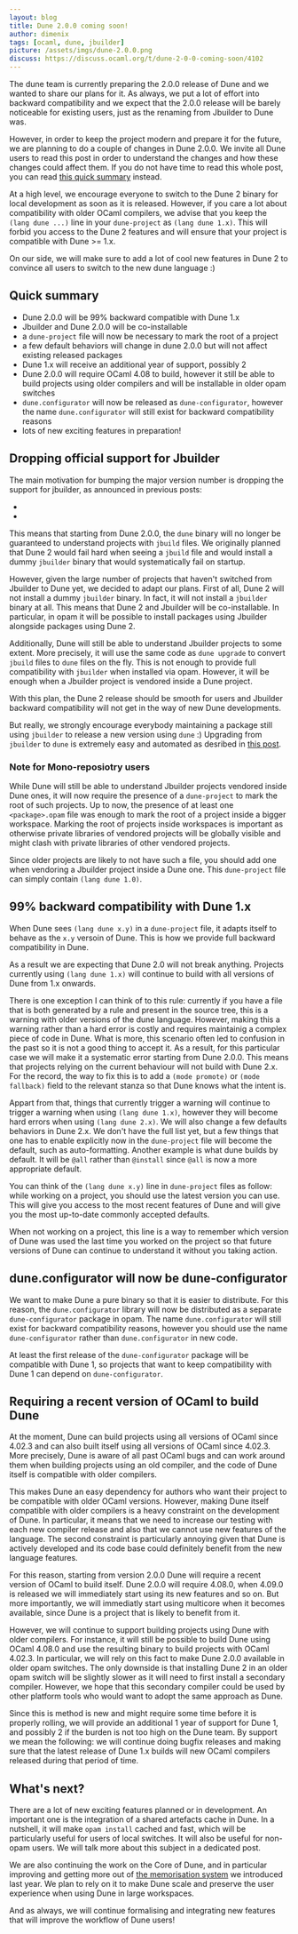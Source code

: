 ```yaml
---
layout: blog
title: Dune 2.0.0 coming soon!
author: dimenix
tags: [ocaml, dune, jbuilder]
picture: /assets/imgs/dune-2.0.0.png
discuss: https://discuss.ocaml.org/t/dune-2-0-0-coming-soon/4102
---
```


The dune team is currently preparing the 2.0.0 release of Dune and we
wanted to share our plans for it. As always, we put a lot of effort
into backward compatibility and we expect that the 2.0.0 release will
be barely noticeable for existing users, just as the renaming from
Jbuilder to Dune was.

However, in order to keep the project modern and prepare it for the
future, we are planning to do a couple of changes in Dune 2.0.0. We
invite all Dune users to read this post in order to understand the
changes and how these changes could affect them. If you do not have
time to read this whole post, you can read [this quick
summary](#quick-summary) instead.

At a high level, we encourage everyone to switch to the Dune 2 binary
for local development as soon as it is released. However, if you care
a lot about compatibility with older OCaml compilers, we advise that
you keep the `(lang dune ...)` line in your `dune-project` as `(lang
dune 1.x)`. This will forbid you access to the Dune 2 features and
will ensure that your project is compatible with Dune >= 1.x.

On our side, we will make sure to add a lot of cool new features in
Dune 2 to convince all users to switch to the new dune language :)

## Quick summary

- Dune 2.0.0 will be 99% backward compatible with Dune 1.x
- Jbuilder and Dune 2.0.0 will be co-installable
- a `dune-project` file will now be necessary to mark the root of a
  project
- a few default behaviors will change in dune 2.0.0 but will not
  affect existing released packages
- Dune 1.x will receive an additional year of support, possibly 2
- Dune 2.0.0 will require OCaml 4.08 to build, however it still be
  able to build projects using older compilers and will be installable
  in older opam switches
- `dune.configurator` will now be released as `dune-configurator`,
  however the name `dune.configurator` will still exist for backward
  compatibility reasons
- lots of new exciting features in preparation!

## Dropping official support for Jbuilder

The main motivation for bumping the major version number is dropping
the support for jbuilder, as announced in previous posts:

- [](https://discuss.ocaml.org/t/dune-1-0-0-is-coming-soon-what-about-jbuilder-projects/2237)
- [](https://dune.build/blog/second-step-deprecation/)

This means that starting from Dune 2.0.0, the `dune` binary will no
longer be guaranteed to understand projects with `jbuild` files. We
originally planned that Dune 2 would fail hard when seeing a `jbuild`
file and would install a dummy `jbuilder` binary that would
systematically fail on startup.

However, given the large number of projects that haven't switched from
Jbuilder to Dune yet, we decided to adapt our plans. First of all,
Dune 2 will not install a dummy `jbuilder` binary. In fact, it will
not install a `jbuilder` binary at all. This means that Dune 2 and
Jbuilder will be co-installable. In particular, in opam it will be
possible to install packages using Jbuilder alongside packages using
Dune 2.

Additionally, Dune will still be able to understand Jbuilder projects
to some extent. More precisely, it will use the same code as `dune
upgrade` to convert `jbuild` files to `dune` files on the fly. This is
not enough to provide full compatibility with `jbuilder` when
installed via opam. However, it will be enough when a Jbuilder project
is vendored inside a Dune project.

With this plan, the Dune 2 release should be smooth for users and
Jbuilder backward compatibility will not get in the way of new Dune
developments.

But really, we strongly encourage everybody maintaining a package
still using `jbuilder` to release a new version using `dune` :)
Upgrading from `jbuilder` to `dune` is extremely easy and automated as
desribed in [this post](https://dune.build/blog/second-step-deprecation/).

### Note for Mono-reposiotry users

While Dune will still be able to understand Jbuilder projects vendored
inside Dune ones, it will now require the presence of a `dune-project`
to mark the root of such projects. Up to now, the presence of at least
one `<package>.opam` file was enough to mark the root of a project
inside a bigger workspace. Marking the root of projects inside
workspaces is important as otherwise private libraries of vendored
projects will be globally visible and might clash with private
libraries of other vendored projects.

Since older projects are likely to not have such a file, you should
add one when vendoring a Jbuilder project inside a Dune one. This
`dune-project` file can simply contain `(lang dune 1.0)`.

## 99% backward compatibility with Dune 1.x

When Dune sees `(lang dune x.y)` in a `dune-project` file, it adapts
itself to behave as the `x.y` versoin of Dune. This is how we provide
full backward compatibility in Dune.

As a result we are expecting that Dune 2.0 will not break
anything. Projects currently using `(lang dune 1.x)` will continue to
build with all versions of Dune from 1.x onwards.

There is one exception I can think of to this rule: currently if you
have a file that is both generated by a rule and present in the source
tree, this is a warning with older versions of the dune
language. However, making this a warning rather than a hard error is
costly and requires maintainig a complex piece of code in Dune.  What
is more, this scenario often led to confusion in the past so it is not
a good thing to accept it.  As a result, for this particular case we
will make it a systematic error starting from Dune 2.0.0. This means
that projects relying on the current behaviour will not build with
Dune 2.x. For the record, the way to fix this is to add a `(mode
promote)` or `(mode fallback)` field to the relevant stanza so that
Dune knows what the intent is.

Appart from that, things that currently trigger a warning will
continue to trigger a warning when using `(lang dune 1.x)`, however
they will become hard errors when using `(lang dune 2.x)`. We will
also change a few defaults behaviors in Dune 2.x. We don't have the
full list yet, but a few things that one has to enable explicitly now
in the `dune-project` file will become the default, such as
auto-formatting.  Another example is what dune builds by default. It
will be `@all` rather than `@install` since `@all` is now a more
appropriate default.

You can think of the `(lang dune x.y)` line in `dune-project` files as
follow: while working on a project, you should use the latest version
you can use. This will give you access to the most recent features of
Dune and will give you the most up-to-date commonly accepted defaults.

When not working on a project, this line is a way to remember which
version of Dune was used the last time you worked on the project so
that future versions of Dune can continue to understand it without you
taking action.

## dune.configurator will now be dune-configurator

We want to make Dune a pure binary so that it is easier to distribute.
For this reason, the `dune.configurator` library will now be
distributed as a separate `dune-configurator` package in opam. The
name `dune.configurator` will still exist for backward compatibility
reasons, however you should use the name `dune-configurator` rather
than `dune.configurator` in new code.

At least the first release of the `dune-configurator` package will be
compatible with Dune 1, so projects that want to keep compatibility
with Dune 1 can depend on `dune-configurator`.

## Requiring a recent version of OCaml to build Dune

At the moment, Dune can build projects using all versions of OCaml
since 4.02.3 and can also built itself using all versions of OCaml
since 4.02.3. More precisely, Dune is aware of all past OCaml bugs and
can work around them when building projects using an old compiler, and
the code of Dune itself is compatible with older compilers.

This makes Dune an easy dependency for authors who want their project
to be compatible with older OCaml versions. However, making Dune
itself compatible with older compilers is a heavy constraint on the
development of Dune. In particular, it means that we need to increase
our testing with each new compiler release and also that we cannot use
new features of the language. The second constraint is particularly
annoying given that Dune is actively developed and its code base could
definitely benefit from the new language features.

For this reason, starting from version 2.0.0 Dune will require a
recent version of OCaml to build itself. Dune 2.0.0 will require
4.08.0, when 4.09.0 is released we will immediately start using its
new features and so on. But more importantly, we will immediatly start
using multicore when it becomes available, since Dune is a project
that is likely to benefit from it.

However, we will continue to support building projects using Dune with
older compilers. For instance, it will still be possible to build Dune
using OCaml 4.08.0 and use the resulting binary to build projects with
OCaml 4.02.3. In particular, we will rely on this fact to make Dune
2.0.0 available in older opam switches. The only downside is that
installing Dune 2 in an older opam switch will be slightly slower as
it will need to first install a secondary compiler. However, we hope
that this secondary compiler could be used by other platform tools who
would want to adopt the same approach as Dune.

Since this is method is new and might require some time before it is
properly rolling, we will provide an additional 1 year of support for
Dune 1, and possibly 2 if the burden is not too high on the Dune
team. By support we mean the following: we will continue doing bugfix
releases and making sure that the latest release of Dune 1.x builds
will new OCaml compilers released during that period of time.

## What's next?

There are a lot of new exciting features planned or in development. An
important one is the integration of a shared artefacts cache in
Dune. In a nutshell, it will make `opam install` cached and fast,
which will be particularly useful for users of local switches. It will
also be useful for non-opam users. We will talk more about this
subject in a dedicated post.

We are also continuing the work on the Core of Dune, and in particular
improving and getting more out of [the memorisation
system](https://dune.build/blog/new-computation-model/) we introduced
last year. We plan to rely on it to make Dune scale and preserve the
user experience when using Dune in large workspaces.

And as always, we will continue formalising and integrating new
features that will improve the workflow of Dune users!
